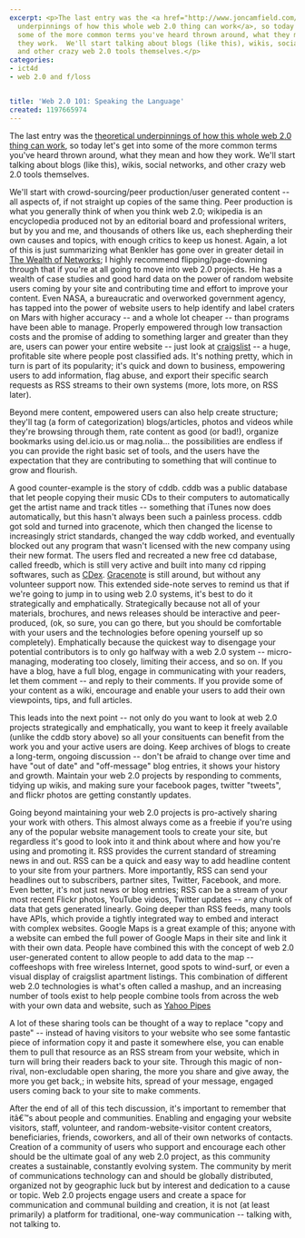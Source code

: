 ```yaml
---
excerpt: <p>The last entry was the <a href="http://www.joncamfield.com/blog/2007/12/the_power_of_open.html">theoretical
  underpinnings of how this whole web 2.0 thing can work</a>, so today let's get into
  some of the more common terms you've heard thrown around, what they mean and how
  they work.  We'll start talking about blogs (like this), wikis, social networks,
  and other crazy web 2.0 tools themselves.</p>
categories:
- ict4d
- web 2.0 and f/loss


title: 'Web 2.0 101: Speaking the Language'
created: 1197665974
---
```

<p>The last entry was the <a href="http://www.joncamfield.com/blog/2007/12/the_power_of_open.html">theoretical underpinnings of how this whole web 2.0 thing can work</a>, so today let's get into some of the more common terms you've heard thrown around, what they mean and how they work.  We'll start talking about blogs (like this), wikis, social networks, and other crazy web 2.0 tools themselves.</p>

<p>We'll start with crowd-sourcing/peer production/user generated content -- all aspects of, if not straight up copies of the same thing.  Peer production is what you generally think of when you think web 2.0; wikipedia is an encyclopedia produced not by an editorial board and professional writers, but by you and me, and thousands of others like us, each shepherding their own causes and topics, with enough critics to keep us honest.  Again, a lot of this is just summarizing what Benkler has gone over in greater detail in <a href="http://www.benkler.org/wealth_of_networks/index.php/Main_Page">The Wealth of Networks</a>; I highly recommend flipping/page-downing through that if you're at all going to move into web 2.0 projects.  He has a wealth of case studies and good hard data on the power of random website users coming by your site and contributing time and effort to improve your content.  Even NASA, a bureaucratic and overworked government agency, has tapped into the power of website users to help identify and label craters on Mars with higher accuracy -- and a whole lot cheaper -- than programs have been able to manage.  Properly empowered through low transaction costs and the promise of adding to something larger and greater than they are, users can power your entire website -- just look at <a href="http://www.craigslist.org/about/sites.html">craigslist</a> -- a huge, profitable site where people post classified ads.  It's nothing pretty, which in turn is part of its popularity; it's quick and down to business, empowering users to add information, flag abuse, and export their specific search requests as RSS streams to their own systems (more, lots more, on RSS later).</p>

<p>Beyond mere content, empowered users can also help create structure; they'll tag (a form of categorization) blogs/articles, photos and videos while they're browsing through them, rate content as good (or bad!), organize bookmarks using del.icio.us or mag.nolia... the possibilities are endless if you can provide the right basic set of tools, and the users have the expectation that they are contributing to something that will continue to grow and flourish.</p>

<p>A good counter-example is the story of cddb. cddb was a public database that let people copying their music CDs to their computers to automatically get the artist name and track titles -- something that iTunes now does automatically, but this hasn't always been such a painless process.  cddb got sold and turned into gracenote, which then changed the license to increasingly strict standards, changed the way cddb worked, and eventually blocked out any program that wasn't licensed with the new company using their new format.  The users fled and recreated a new free cd database, called freedb, which is still very active and built into many cd ripping softwares, such as <a href="http://cdexos.sourceforge.net/">CDex</a>.  <a href="http://www.wired.com/entertainment/music/commentary/listeningpost/2006/11/72105">Gracenote</a> is still around, but without any volunteer support now.  This extended side-note serves to remind us that if we're going to jump in to using web 2.0 systems, it's best to do it strategically and emphatically.  Strategically because not all of your materials, brochures, and news releases should be interactive and peer-produced, (ok, so sure, you can go there, but you should be comfortable with your users and the technologies before opening yourself up so completely).  Emphatically because the quickest way to disengage your potential contributors is to only go halfway with a web 2.0 system -- micro-managing, moderating too closely, limiting their access, and so on.  If you have a blog, have a full blog, engage in communicating with your readers, let them comment -- and reply to their comments. If you provide some of your content as a wiki, encourage and enable your users to add their own viewpoints, tips, and full articles.</p>

<p>This leads into the next point -- not only do you want to look at web 2.0 projects strategically and emphatically, you want to keep it freely available (unlike the cddb story above) so all your consituents can benefit from the work you and your active users are doing.  Keep archives of blogs to create a long-term, ongoing discussion -- don't be afraid to change over time and have "out of date" and "off-message" blog entries, it shows your history and growth.  Maintain your web 2.0 projects by responding to comments, tidying up wikis, and making sure your facebook pages, twitter "tweets", and flickr photos are getting constantly updates.</p>

<p>Going beyond maintaining your web 2.0 projects is pro-actively sharing your work with others.  This almost always come as a freebie if you're using any of the popular website management tools to create your site, but regardless it's good to look into it and think about where and how you're using and promoting it.  RSS provides the current standard of streaming news in and out.  RSS can be a quick and easy way to add headline content to your site from your partners.  More importantly, RSS can send your headlines out to subscribers, partner sites, Twitter, Facebook, and more.  Even better, it's not just news or blog entries; RSS can be a stream of your most recent Flickr photos, YouTube videos, Twitter updates -- any chunk of data that gets generated linearly.  Going deeper than RSS feeds, many tools have APIs, which provide a tightly integrated way to embed and interact with complex websites.  Google Maps is a great example of this; anyone with a website can embed the full power of Google Maps in their site and link it with their own data.  People have combined this with the concept of web 2.0 user-generated content to allow people to add data to the map -- coffeeshops with free wireless Internet, good spots to wind-surf, or even a visual display of craigslist apartment listings.  This combination of different web 2.0 technologies is what's often called a mashup, and an increasing number of tools exist to help people combine tools from across the web with your own data and website, such as <a href="http://pipes.yahoo.com/pipes/">Yahoo Pipes</a></p>

<p>A lot of these sharing tools can be thought of a way to replace "copy and paste" -- instead of having visitors to your website who see some fantastic piece of information copy it and paste it somewhere else, you can enable them to pull that resource as an RSS stream from your website, which in turn will bring their readers back to your site.  Through this magic of non-rival, non-excludable open sharing, the more you share and give away, the more you get back,; in website hits, spread of your message, engaged users coming back to your site to make comments.</p>

<p>After the end of all of this tech discussion, it's important to remember that itâ€™s about people and communities.  Enabling and engaging your website visitors, staff, volunteer, and random-website-visitor content creators, beneficiaries, friends, coworkers, and all of their own networks of contacts.  Creation of a community of users who support and encourage each other should be the ultimate goal of any web 2.0 project, as this community creates a sustainable, constantly evolving system.  The community by merit of communications technology can and should be globally distributed, organized not by geographic luck but by interest and dedication to a cause or topic.  Web 2.0 projects engage users and create a space for communication and communal building and creation, it is not (at least primarily) a platform for traditional, one-way communication -- talking with, not talking to.</p>
